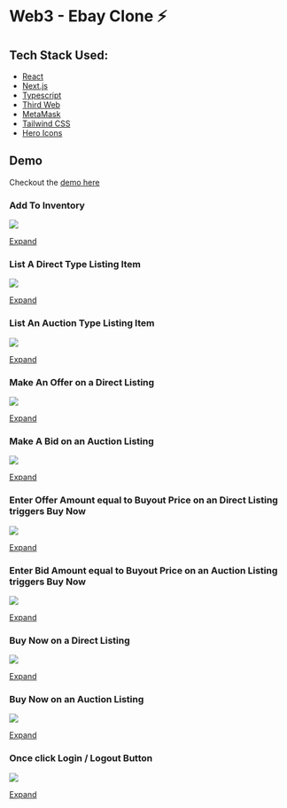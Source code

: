 # Web3 - Ebay Clone ⚡

## Tech Stack Used:

- [React](https://reactjs.org/)
- [Next.js](https://nextjs.org/)
- [Typescript](https://www.typescriptlang.org/)
- [Third Web](https://thirdweb.com/)
- [MetaMask](https://metamask.io/)
- [Tailwind CSS](https://tailwindcss.com/docs/guides/nextjs)
- [Hero Icons](https://heroicons.com/)

## Demo

Checkout the [demo here](https://web3-ebay-clone.vercel.app/)

### Add To Inventory

![](/public/gifs/Add_To_Inventory.gif)

[Expand](/public/demo/Add_To_Inventory.mp4)

### List A Direct Type Listing Item

![](/public/gifs/Direct_Listing.gif)

[Expand](/public/demo/Direct_Listing.mp4)

### List An Auction Type Listing Item

![](/public/gifs/Auction_Listing.gif)

[Expand](/public/demo/Auction_Listing.mp4)

### Make An Offer on a Direct Listing

![](/public/gifs/Make_An_Offer.gif)

[Expand](/public/demo/Make_An_Offer.mp4)

### Make A Bid on an Auction Listing

![](/public/gifs/Make_A_Bid.gif)

[Expand](/public/demo/Make_A_Bid.mp4)

### Enter Offer Amount equal to Buyout Price on an Direct Listing triggers Buy Now

![](/public/gifs/buyoutprice_direct.gif)

[Expand](/public/demo/buyoutprice_direct.mp4)

### Enter Bid Amount equal to Buyout Price on an Auction Listing triggers Buy Now

![](/public/gifs/buyoutprice_auction.gif)

[Expand](/public/demo/buyoutprice_auction.mp4)

### Buy Now on a Direct Listing

![](/public/gifs/buy_direct_listing.gif)

[Expand](/public/demo/buy_direct_listing.mp4)

### Buy Now on an Auction Listing

![](/public/gifs/buy_auction_listing.gif)

[Expand](/public/demo/buy_auction_listing.mp4)

### Once click Login / Logout Button

![](/public/gifs/one-click-login-logout.gif)

[Expand](/public/demo/one-click-login-logout.mp4)
